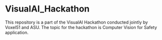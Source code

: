 # VisualAI_Hackathon


This repository is a part of the VisualAI Hackathon conducted jointly by Voxel51 and ASU.
The topic for the hackathon is Computer Vision for Safety application.





